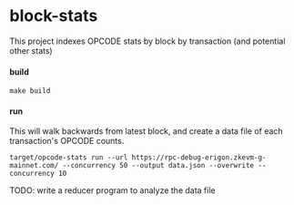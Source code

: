 # block-stats

This project indexes OPCODE stats by block by transaction (and potential other stats)

#### build

```shell
make build
```

#### run

This will walk backwards from latest block, and create a data file of each transaction's OPCODE counts. 

```shell
target/opcode-stats run --url https://rpc-debug-erigon.zkevm-g-mainnet.com/ --concurrency 50 --output data.json --overwrite --concurrency 10
```

TODO: write a reducer program to analyze the data file 



